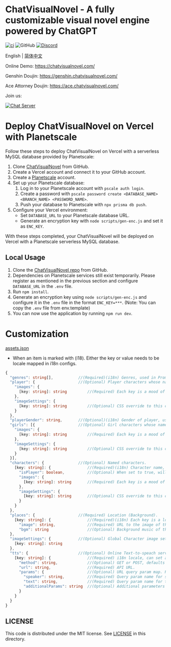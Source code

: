 # ChatVisualNovel - A fully customizable visual novel engine powered by ChatGPT

[![ci](https://github.com/prompt-engineering/chat-visual-novel/actions/workflows/ci.yml/badge.svg)](https://github.com/prompt-engineering/chat-visual-novel/actions/workflows/ci.yml)
![GitHub](https://img.shields.io/github/license/prompt-engineering/chat-visual-novel)
[![Discord](https://img.shields.io/discord/1082563233593966612)](https://discord.gg/FSWXq4DmEj)

English | [简体中文](./README.zh-CN.md)

Online Demo: https://chatvisualnovel.com/

Genshin Doujin: https://genshin.chatvisualnovel.com/

Ace Attorney Doujin: https://ace.chatvisualnovel.com/

Join us:

[![Chat Server](https://img.shields.io/badge/chat-discord-7289da.svg)](https://discord.gg/FSWXq4DmEj)

# Deploy ChatVisualNovel on Vercel with Planetscale

Follow these steps to deploy ChatVisualNovel on Vercel with a serverless MySQL database provided by Planetscale:

1.  Clone [ChatVisualNovel](https://github.com/prompt-engineering/chat-visual-novel) from GitHub.
2.  Create a Vercel account and connect it to your GitHub account.
3.  Create a [Planetscale](https://app.planetscale.com) account.
4.  Set up your Planetscale database:
    1.  Log in to your Planetscale account with `pscale auth login`.
    2.  Create a password with `pscale password create <DATABASE_NAME> <BRANCH_NAME> <PASSWORD_NAME>`.
    3.  Push your database to Planetscale with `npx prisma db push`.
5.  Configure your Vercel environment:
    - Set `DATABASE_URL` to your Planetscale database URL.
    - Generate an encryption key with `node scripts/gen-enc.js` and set it as `ENC_KEY`.

With these steps completed, your ChatVisualNovel will be deployed on Vercel with a Planetscale serverless MySQL database.

## Local Usage

1.  Clone the [ChatVisualNovel repo](https://github.com/prompt-engineering/chat-visual-novel) from GitHub.
2.  Dependencies on Planetscale services still exist temporarily. Please register as mentioned in the previous section and configure `DATABASE_URL` in the `.env` file.
3.  Run `npm install`.
4.  Generate an encryption key using `node scripts/gen-enc.js` and configure it in the `.env` file in the format `ENC_KEY=***`. (Note: You can copy the `.env` file from env.template)
5.  You can now use the application by running `npm run dev`.

# Customization

[assets.json](src/assets/assets.json)

- When an item is marked with (i18). Either the key or value needs to be locale mapped in i18n configs.

```typescript
{
  "genres": string[],           //(Required)(i18n) Genres, used in Prompt.
  "player": {                   //(Optional) Player characters whose name will be generated by ChatGPT. Used only when there is no isPlayer: true in characters.
    "images": {
      [key: string]: string         //(Required) Each key is a mood of the character. Can have any number of moods but there must be one named neutral. All possible moods of the first character will be used in Prompt for mood selection of all characters. Value is the URL to the image of corresponding mood.
    },
    "imageSettings": {
      [key: string]: string         //(Optional) CSS override to this character's image when displayed. Take highest priority.
    }
  },
  "playerGender": string,       //(Optional)(i18n) Gender of player, used in Prompt when there is no isPlayer: true in characters.
  "girls": [{                   //(Optional) Girl characters whose names will be generated by ChatGPT. Used only when there is no isPlayer: false in characters.
    "images": {
      [key: string]: string         //(Required) Each key is a mood of the character. Can have any number of moods but there must be one named neutral. All possible moods of the first character will be used in Prompt for mood selection of all characters. Value is the URL to the image of corresponding mood.
    },
    "imageSettings": {
      [key: string]: string         //(Optional) CSS override to this character's image when displayed. Take highest priority.
    }
  }],
  "characters": {               //(Optional) Named characters.
    [key: string]: {                //(Required)(i18n) Character name, used in Prompt.
      "isPlayer": boolean,          //(Optional) When set to true, will be the player character. Please only set one character as isPlayer: true.
      "images": {
        [key: string]: string       //(Required) Each key is a mood of the character. Can have any number of moods but there must be one named neutral. All possible moods of the first character will be used in Prompt for mood selection of all characters. Value is the URL to the image of corresponding mood.
      },
      "imageSettings": {
        [key: string]: string       //(Optional) CSS override to this character's image when displayed. Take highest priority.
      }
    }
  },
  "places": {                   //(Required) Location (Background).
    [key: string]: {                //(Required)(i18n) Each key is a location. There must be at least one location. All possible locations will be used in Prompt for location selection.
      "image": string,              //(Required) URL to the image of the location.
      "bgm": string                 //(Optional) Background music of this location.
  },
  "imageSettings": {            //(Optional) Global Character image settings (CSS).
    [key: string]: string
  },
  "tts": {                      //(Optional) Online Text-to-speach service integration. Only basic GET is supported for now.
    [key: string]: {                //(Required) i18n locale, can set a default.
      "method": string,             //(Optional) GET or POST, defaults to GET.
      "url": string,                //(Required) API URL.
      "params": {                   //(Optional) URL query param map. Required when method is GET.
        "speaker": string,          //(Required) Query param name for speaker.
        "text": string,             //(Required) Query param name for text(dialogue).
        "additionalParams": string  //(Optional) Additional parameters as a string.
      }
    }
  }
}
```

## LICENSE

This code is distributed under the MIT license. See [LICENSE](./LICENSE) in this directory.
